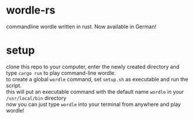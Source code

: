 # wordle-rs
commandline wordle written in rust.  Now available in German!
# setup
clone this repo to your computer, enter the newly created directory and type `cargo run` to play command-line wordle.  
to create a global `wordle` command, set `setup.sh` as executable and run the script.  
this will put an executable command with the default name `wordle` in your `/usr/local/bin` directory  
now you can just type `wordle` into your terminal from anywhere and play wordle!





